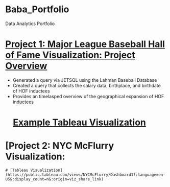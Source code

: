 # Baba_Portfolio
Data Analytics Portfolio 

# [Project 1: Major League Baseball Hall of Fame Visualization: Project Overview](https://github.com/homefries1/HOFDB)
* Generated a query via JETSQL using the Lahman Baseball Database 
* Created a query that collects the salary data, birthplace, and birthdate of HOF inductees 
* Provides an timelasped overview of the geographical expansion of HOF inductees 
    # [Example Tableau Visualization](https://public.tableau.com/app/profile/baba.ige/viz/BaseballHallofFameInducteesPlayersAndtheirRespectivePlaceofBirth/Dashboard22)
# [Project 2: NYC McFlurry Visualization:
    # [Tableau Visualization](https://public.tableau.com/views/NYCMcFlurry/Dashboard1?:language=en-US&:display_count=n&:origin=viz_share_link)
